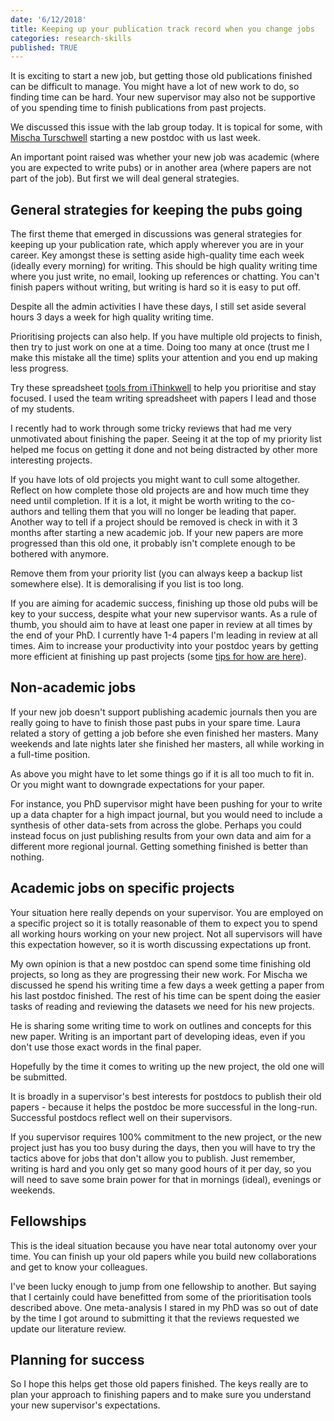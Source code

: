 ```yaml
---
date: '6/12/2018'
title: Keeping up your publication track record when you change jobs
categories: research-skills
published: TRUE
---
```


It is exciting to start a new job, but getting those old publications finished can be difficult to manage. You might have a lot of new work to do, so finding time can be hard. Your new supervisor may also not be supportive of you spending time to finish publications from past projects.

We discussed this issue with the lab group today. It is topical for some, with [Mischa Turschwell](http://www.seascapemodels.org/people/Mischa-Turschwell.html) starting a new postdoc with us last week.

An important point raised was whether your new job was academic (where you are expected to write pubs) or in another area (where papers are not part of the job). But first we will deal general strategies.

## General strategies for keeping the pubs going

The first theme that emerged in discussions was general strategies for keeping up your publication rate, which apply wherever you are in your career. Key amongst these is setting aside high-quality time each week (ideally every morning) for writing. This should be high quality writing time where you just write, no email, looking up references or chatting. You can't finish papers without writing, but writing is hard so it is easy to put off.

Despite all the admin activities I have these days, I still set aside several hours 3 days a week for high quality writing time.

Prioritising projects can also help. If you have multiple old projects to finish, then try to just work on one at a time. Doing too many at once (trust me I make this mistake all the time) splits your attention and you end up making less progress.

Try these spreadsheet [tools from iThinkwell](https://www.ithinkwell.com.au/resources) to help you prioritise and stay focused. I used the team writing spreadsheet with papers I lead and those of my students.

I recently had to work through some tricky reviews that had me very unmotivated about finishing the paper. Seeing it at the top of my priority list helped me focus on getting it done and not being distracted by other more interesting projects.

If you have lots of old projects you might want to cull some altogether. Reflect on how complete those old projects are and how much time they need until completion. If it is a lot, it might be worth writing to the co-authors and telling them that you will no longer be leading that paper. Another way to tell if a project should be removed is check in with it 3 months after starting a new academic job. If your new papers are more progressed than this old one, it probably isn't complete enough to be bothered with anymore.  

Remove them from your priority list (you can always keep a backup list somewhere else). It is demoralising if you list is too long.

If you are aiming for academic success, finishing up those old pubs will be key to your success, despite what your new supervisor wants. As a rule of thumb, you should aim to have at least one paper in review at all times by the end of your PhD. I currently have 1-4 papers I'm leading in review at all times. Aim to increase your productivity into your postdoc years by getting more efficient at finishing up past projects (some [tips for how are here](http://www.seascapemodels.org/research/2018/02/16/the-90hr-work-week.html)).

## Non-academic jobs  

If your new job doesn't support publishing academic journals then you are really going to have to finish those past pubs in your spare time. Laura related a story of getting a job before she even finished her masters. Many weekends and late nights later she finished her masters, all while working in a full-time position.

As above you might have to let some things go if it is all too much to fit in. Or you might want to downgrade expectations for your paper.

For instance, you PhD supervisor might have been pushing for your to write up a data chapter for a high impact journal, but you would need to include a synthesis of other data-sets from across the globe. Perhaps you could instead focus on just publishing results from your own data and aim for a different more regional journal. Getting something finished is better than nothing.

## Academic jobs on specific projects

Your situation here really depends on your supervisor. You are employed on a specific project so it is totally reasonable of them to expect you to spend all working hours working on your new project. Not all supervisors will have this expectation however, so it is worth discussing expectations up front.

My own opinion is that a new postdoc can spend some time finishing old projects, so long as they are progressing their new work. For Mischa we discussed he spend his writing time a few days a week getting a paper from his last postdoc finished. The rest of his time can be spent doing the easier tasks of reading and reviewing the datasets we need for his new projects.

He is sharing some writing time to work on outlines and concepts for this new paper. Writing is an important part of developing ideas, even if you don't use those exact words in the final paper.

Hopefully by the time it comes to writing up the new project, the old one will be submitted.

It is broadly in a supervisor's best interests for postdocs to publish their old papers - because it helps the postdoc be more successful in the long-run. Successful postdocs reflect well on their supervisors.

If you supervisor requires 100% commitment to the new project, or the new project just has you too busy during the days, then you will have to try the tactics above for jobs that don't allow you to publish. Just remember, writing is hard and you only get so many good hours of it per day, so you will need to save some brain power for that in mornings (ideal), evenings or weekends.

## Fellowships  

This is the ideal situation because you have near total autonomy over your time. You can finish up your old papers while you build new collaborations and get to know your colleagues.

I've been lucky enough to jump from one fellowship to another. But saying that I certainly could have benefitted from some of the prioritisation tools described above. One meta-analysis I stared in my PhD was so out of date by the time I got around to submitting it that the reviews requested we update our literature review.

## Planning for success

So I hope this helps get those old papers finished. The keys really are to plan your approach to finishing papers and to make sure you understand your new supervisor's expectations.
